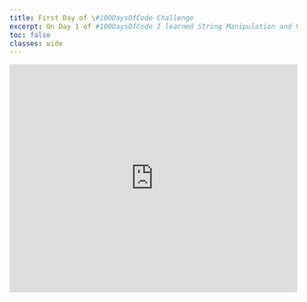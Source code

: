 ```yaml
---
title: First Day of \#100DaysOfCode Challenge
excerpt: On Day 1 of #100DaysOfCode I learned String Manipulation and Variables
toc: false
classes: wide
---
```


<iframe height="400px" width="100%" src="https://repl.it/@TheSarfaraz/band-name-generator-python?lite=true" scrolling="no" frameborder="no" allowtransparency="true" allowfullscreen="true" sandbox="allow-forms allow-pointer-lock allow-popups allow-same-origin allow-scripts allow-modals"></iframe>
